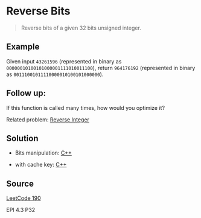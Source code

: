 # Reverse Bits

> Reverse bits of a given 32 bits unsigned integer.

## Example

Given input `43261596` (represented in binary as `00000010100101000001111010011100`), return `964176192` (represented in binary as `00111001011110000010100101000000`).

## Follow up:

If this function is called many times, how would you optimize it?

Related problem: [Reverse Integer](https://leetcode.com/problems/reverse-integer/)

## Solution

- Bits manipulation: [C++](solution1.cpp)

- with cache key: [C++](solution2.cpp)


## Source

[LeetCode 190](https://leetcode.com/problems/reverse-bits/)

EPI 4.3 P32